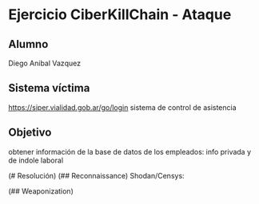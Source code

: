 # Ejercicio CiberKillChain - Ataque

## Alumno  
Diego Anibal Vazquez  

## Sistema víctima
https://siper.vialidad.gob.ar/go/login sistema de control de asistencia

## Objetivo
obtener información de la base de datos de los empleados: info privada y de indole laboral

(# Resolución)
(## Reconnaissance)
Shodan/Censys:





(## Weaponization)

